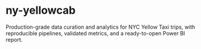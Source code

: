 # ny-yellowcab
 Production-grade data curation and analytics for NYC Yellow Taxi trips, with reproducible pipelines, validated metrics, and a ready-to-open Power BI report.
